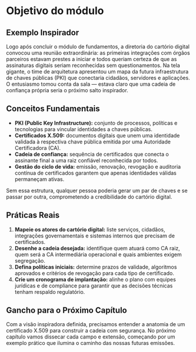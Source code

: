 # Objetivo do módulo

## Exemplo Inspirador

Logo após concluir o módulo de fundamentos, a diretoria do cartório digital convocou uma reunião extraordinária: as primeiras integrações com órgãos parceiros estavam prestes a iniciar e todos queriam certeza de que as assinaturas digitais seriam reconhecidas sem questionamentos. Na tela gigante, o time de arquitetura apresentou um mapa da futura infraestrutura de chaves públicas (PKI) que conectaria cidadãos, servidores e aplicações. O entusiasmo tomou conta da sala — estava claro que uma cadeia de confiança própria seria o próximo salto inspirador.

## Conceitos Fundamentais

- **PKI (Public Key Infrastructure):** conjunto de processos, políticas e tecnologias para vincular identidades a chaves públicas.
- **Certificados X.509:** documentos digitais que unem uma identidade validada à respectiva chave pública emitida por uma Autoridade Certificadora (CA).
- **Cadeia de confiança:** sequência de certificados que conecta o assinante final a uma raiz confiável reconhecida por todos.
- **Gestão do ciclo de vida:** emissão, renovação, revogação e auditoria contínua de certificados garantem que apenas identidades válidas permaneçam ativas.

Sem essa estrutura, qualquer pessoa poderia gerar um par de chaves e se passar por outra, comprometendo a credibilidade do cartório digital.

## Práticas Reais

1. **Mapeie os atores do cartório digital:** liste serviços, cidadãos, integrações governamentais e sistemas internos que precisam de certificados.
2. **Desenhe a cadeia desejada:** identifique quem atuará como CA raiz, quem será a CA intermediária operacional e quais ambientes exigem segregação.
3. **Defina políticas iniciais:** determine prazos de validade, algoritmos aprovados e critérios de revogação para cada tipo de certificado.
4. **Crie um cronograma de implantação:** alinhe o plano com equipes jurídicas e de compliance para garantir que as decisões técnicas tenham respaldo regulatório.

## Gancho para o Próximo Capítulo

Com a visão inspiradora definida, precisamos entender a anatomia de um certificado X.509 para construir a cadeia com segurança. No próximo capítulo vamos dissecar cada campo e extensão, começando por um exemplo prático que ilumina o caminho das nossas futuras emissões.
